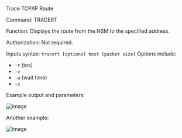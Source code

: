 Trace TCP/IP Route

Command: TRACERT

Function: Displays the route from the HSM to the specified address.

Authorization: Not required.

Inputs syntax: `tracert [options] host [packet size]`
Options include:
- `-t` (tos)
- `-v`
- `-w` (wait time)
- `-x`

Example output and parameters:

![image](https://user-images.githubusercontent.com/77227227/196663212-90f55640-4175-48fc-bb4a-791111d96542.png)

Another example:

![image](https://user-images.githubusercontent.com/77227227/196663511-736c6f18-6285-4d8f-80d6-0ce6eee0cfae.png)
